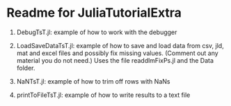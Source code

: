 Readme for JuliaTutorialExtra
=============================

1. DebugTsT.jl:  example of how to work with the debugger

2. LoadSaveDataTsT.jl: example of how to save and load data from csv, jld, mat and excel files and possibly fix missing values. (Comment out any material you do not need.) Uses the file readdlmFixPs.jl and the Data folder.

3. NaNTsT.jl: example of how to trim off rows with NaNs

4. printToFileTsT.jl: example of how to write results to a text file
